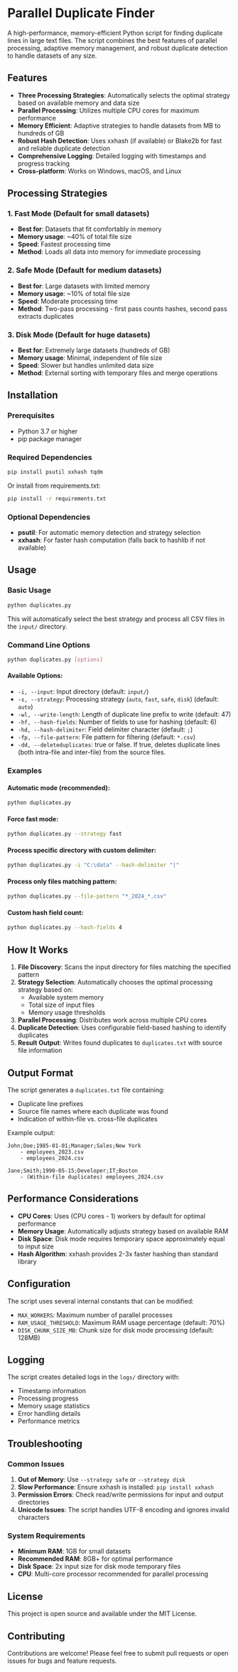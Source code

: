 # Parallel Duplicate Finder

A high-performance, memory-efficient Python script for finding duplicate lines in large text files. The script combines the best features of parallel processing, adaptive memory management, and robust duplicate detection to handle datasets of any size.

## Features

- **Three Processing Strategies**: Automatically selects the optimal strategy based on available memory and data size
- **Parallel Processing**: Utilizes multiple CPU cores for maximum performance
- **Memory Efficient**: Adaptive strategies to handle datasets from MB to hundreds of GB
- **Robust Hash Detection**: Uses xxhash (if available) or Blake2b for fast and reliable duplicate detection
- **Comprehensive Logging**: Detailed logging with timestamps and progress tracking
- **Cross-platform**: Works on Windows, macOS, and Linux

## Processing Strategies

### 1. Fast Mode (Default for small datasets)
- **Best for**: Datasets that fit comfortably in memory
- **Memory usage**: ~40% of total file size
- **Speed**: Fastest processing time
- **Method**: Loads all data into memory for immediate processing

### 2. Safe Mode (Default for medium datasets)
- **Best for**: Large datasets with limited memory
- **Memory usage**: ~10% of total file size
- **Speed**: Moderate processing time
- **Method**: Two-pass processing - first pass counts hashes, second pass extracts duplicates

### 3. Disk Mode (Default for huge datasets)
- **Best for**: Extremely large datasets (hundreds of GB)
- **Memory usage**: Minimal, independent of file size
- **Speed**: Slower but handles unlimited data size
- **Method**: External sorting with temporary files and merge operations

## Installation

### Prerequisites
- Python 3.7 or higher
- pip package manager

### Required Dependencies
```bash
pip install psutil xxhash tqdm
```

Or install from requirements.txt:
```bash
pip install -r requirements.txt
```

### Optional Dependencies
- **psutil**: For automatic memory detection and strategy selection
- **xxhash**: For faster hash computation (falls back to hashlib if not available)

## Usage

### Basic Usage
```bash
python duplicates.py
```
This will automatically select the best strategy and process all CSV files in the `input/` directory.

### Command Line Options

```bash
python duplicates.py [options]
```

#### Available Options:

- `-i, --input`: Input directory (default: `input/`)
- `-s, --strategy`: Processing strategy (`auto`, `fast`, `safe`, `disk`) (default: `auto`)
- `-wl, --write-length`: Length of duplicate line prefix to write (default: 47)
- `-hf, --hash-fields`: Number of fields to use for hashing (default: 6)
- `-hd, --hash-delimiter`: Field delimiter character (default: `;`)
- `-fp, --file-pattern`: File pattern for filtering (default: `*.csv`)
- `-dd, --deleteduplicates`: true or false. If true, deletes duplicate lines (both intra-file and inter-file) from the source files.

### Examples

#### Automatic mode (recommended):
```bash
python duplicates.py
```

#### Force fast mode:
```bash
python duplicates.py --strategy fast
```

#### Process specific directory with custom delimiter:
```bash
python duplicates.py -i "C:\data" --hash-delimiter "|"
```

#### Process only files matching pattern:
```bash
python duplicates.py --file-pattern "*_2024_*.csv"
```

#### Custom hash field count:
```bash
python duplicates.py --hash-fields 4
```

## How It Works

1. **File Discovery**: Scans the input directory for files matching the specified pattern
2. **Strategy Selection**: Automatically chooses the optimal processing strategy based on:
   - Available system memory
   - Total size of input files
   - Memory usage thresholds
3. **Parallel Processing**: Distributes work across multiple CPU cores
4. **Duplicate Detection**: Uses configurable field-based hashing to identify duplicates
5. **Result Output**: Writes found duplicates to `duplicates.txt` with source file information

## Output Format

The script generates a `duplicates.txt` file containing:
- Duplicate line prefixes
- Source file names where each duplicate was found
- Indication of within-file vs. cross-file duplicates

Example output:
```
John;Doe;1985-01-01;Manager;Sales;New York
    - employees_2023.csv
    - employees_2024.csv

Jane;Smith;1990-05-15;Developer;IT;Boston
    - (Within-file duplicates) employees_2024.csv
```

## Performance Considerations

- **CPU Cores**: Uses (CPU cores - 1) workers by default for optimal performance
- **Memory Usage**: Automatically adjusts strategy based on available RAM
- **Disk Space**: Disk mode requires temporary space approximately equal to input size
- **Hash Algorithm**: xxhash provides 2-3x faster hashing than standard library

## Configuration

The script uses several internal constants that can be modified:

- `MAX_WORKERS`: Maximum number of parallel processes
- `RAM_USAGE_THRESHOLD`: Maximum RAM usage percentage (default: 70%)
- `DISK_CHUNK_SIZE_MB`: Chunk size for disk mode processing (default: 128MB)

## Logging

The script creates detailed logs in the `logs/` directory with:
- Timestamp information
- Processing progress
- Memory usage statistics
- Error handling details
- Performance metrics

## Troubleshooting

### Common Issues

1. **Out of Memory**: Use `--strategy safe` or `--strategy disk`
2. **Slow Performance**: Ensure xxhash is installed: `pip install xxhash`
3. **Permission Errors**: Check read/write permissions for input and output directories
4. **Unicode Issues**: The script handles UTF-8 encoding and ignores invalid characters

### System Requirements

- **Minimum RAM**: 1GB for small datasets
- **Recommended RAM**: 8GB+ for optimal performance
- **Disk Space**: 2x input size for disk mode temporary files
- **CPU**: Multi-core processor recommended for parallel processing

## License

This project is open source and available under the MIT License.

## Contributing

Contributions are welcome! Please feel free to submit pull requests or open issues for bugs and feature requests.
